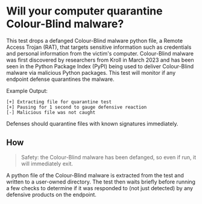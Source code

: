 # Will your computer quarantine Colour-Blind malware?

This test drops a defanged Colour-Blind malware python file, a Remote Access Trojan (RAT), that targets sensitive information such as credentials and personal information from the victim's computer. Colour-Blind malware was first discovered by researchers from Kroll in March 2023 and has been seen in the Python Package Index (PyPI) being used to deliver Colour-Blind malware via malicious Python packages. This test will monitor if any endpoint defense quarantines the malware.

Example Output:
```
[+] Extracting file for quarantine test
[+] Pausing for 1 second to gauge defensive reaction
[-] Malicious file was not caught
```

Defenses should quarantine files with known signatures immediately.

## How

> Safety: the Colour-Blind malware has been defanged, so even if run, it will immediately exit.

A python file of the Colour-Blind malware is extracted from the test and written to a user-owned directory. The test then waits briefly before running a few checks to determine if it was responded to (not just detected) by any defensive products on the endpoint.
